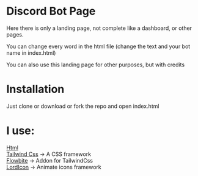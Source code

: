 # Discord Bot Page

Here there is only a landing page, not complete like a dashboard, or other pages.

You can change every word in the html file (change the text and your bot name in index.html)

You can also use this landing page for other purposes, but with credits

# Installation

Just clone or download or fork the repo and open index.html

# I use:

[Html](https://developer.mozilla.org/en-US/docs/Web/HTML)  
[Tailwind Css](https://tailwindcss.com) -> A CSS framework  
[Flowbite](https://flowbite.com) -> Addon for TailwindCss  
[LordIcon](https://lordicon.com) -> Animate icons framework
